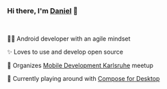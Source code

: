 ### Hi there, I'm [Daniel](https://dbaelz.de) 👋
<br>

🧑‍💻 Android developer with an agile mindset
  
✨ Loves to use and develop open source
 
💬 Organizes [Mobile Development Karlsruhe](https://www.meetup.com/de-DE/Karlsruhe-Mobile-Development-Meetup/) meetup

🔭 Currently playing around with [Compose for Desktop](https://www.jetbrains.com/de-de/lp/compose/)



<!--
**dbaelz/dbaelz** is a ✨ _special_ ✨ repository because its `README.md` (this file) appears on your GitHub profile.

Here are some ideas to get you started:

- 🔭 I’m currently working on ...
- 🌱 I’m currently learning ...
- 👯 I’m looking to collaborate on ...
- 🤔 I’m looking for help with ...
- 💬 Ask me about ...
- 📫 How to reach me: ...
- 😄 Pronouns: ...
- ⚡ Fun fact: ...
-->

